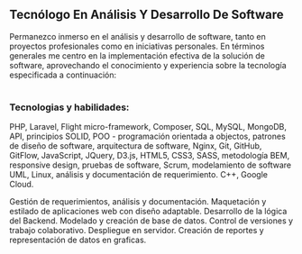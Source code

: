 ## Tecnólogo En Análisis Y Desarrollo De Software

Permanezco inmerso en el análisis y desarrollo de software, tanto en proyectos 
profesionales como en iniciativas personales. En términos generales me centro en la 
implementación efectiva de la solución de software, aprovechando el conocimiento y 
experiencia sobre la tecnología especificada a continuación:
#
### Tecnologias y habilidades: 

PHP, Laravel, Flight micro-framework, Composer, SQL, MySQL, MongoDB, API, 
principios SOLID, POO - programación orientada a objectos, patrones de diseño de 
software, arquitectura de software, Nginx, Git, GitHub, GitFlow, JavaScript, JQuery, D3.js, 
HTML5, CSS3, SASS, metodología BEM, responsive design, pruebas de software, Scrum, 
modelamiento de software UML, Linux, análisis y documentación de requerimiento. 
C++, Google Cloud. 

Gestión de requerimientos, análisis y documentación. Maquetación y estilado de 
aplicaciones web con diseño adaptable. Desarrollo de la lógica del Backend. Modelado 
y creación de base de datos. Control de versiones y trabajo colaborativo. Despliegue 
en servidor. Creación de reportes y representación de datos en graficas.

<!---
BaumaWar/BaumaWar is a ✨ special ✨ repository because its `README.md` (this file) appears on your GitHub profile.
You can click the Preview link to take a look at your changes.
--->
